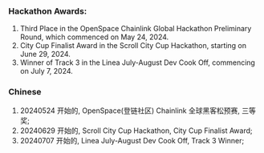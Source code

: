 ### Hackathon Awards:

1. Third Place in the OpenSpace Chainlink Global Hackathon Preliminary Round, which commenced on May 24, 2024.
2. City Cup Finalist Award in the Scroll City Cup Hackathon, starting on June 29, 2024.
3. Winner of Track 3 in the Linea July-August Dev Cook Off, commencing on July 7, 2024.

### Chinese

1. 20240524 开始的, OpenSpace(登链社区) Chainlink 全球黑客松预赛, 三等奖;
2. 20240629 开始的, Scroll City Cup Hackathon, City Cup Finalist Award;
3. 20240707 开始的, Linea July-August Dev Cook Off, Track 3 Winner;

